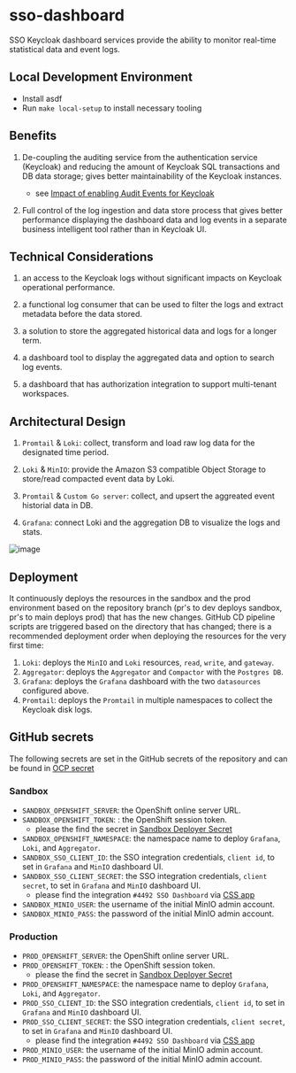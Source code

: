 # sso-dashboard

SSO Keycloak dashboard services provide the ability to monitor real-time statistical data and event logs.

## Local Development Environment

- Install asdf
- Run `make local-setup` to install necessary tooling

## Benefits

1. De-coupling the auditing service from the authentication service (Keycloak) and reducing the amount of Keycloak SQL transactions and DB data storage; gives better maintainability of the Keycloak instances.

   - see [Impact of enabling Audit Events for Keycloak](https://keycloak.discourse.group/t/impact-of-enabling-audit-events-for-keycloak/13552/2)

1. Full control of the log ingestion and data store process that gives better performance displaying the dashboard data and log events in a separate business intelligent tool rather than in Keycloak UI.

## Technical Considerations

1. an access to the Keycloak logs without significant impacts on Keycloak operational performance.

1. a functional log consumer that can be used to filter the logs and extract metadata before the data stored.

1. a solution to store the aggregated historical data and logs for a longer term.

1. a dashboard tool to display the aggregated data and option to search log events.

1. a dashboard that has authorization integration to support multi-tenant workspaces.

## Architectural Design

1. `Promtail` & `Loki`: collect, transform and load raw log data for the designated time period.

1. `Loki` & `MinIO`: provide the Amazon S3 compatible Object Storage to store/read compacted event data by Loki.

1. `Promtail` & `Custom Go server`: collect, and upsert the aggreated event historial data in DB.

1. `Grafana`: connect Loki and the aggregation DB to visualize the logs and stats.

![image](https://user-images.githubusercontent.com/36021827/211399712-5bbeaa67-2994-460f-a12b-368b13187cdd.png)

## Deployment

It continuously deploys the resources in the sandbox and the prod environment based on the repository branch (pr's to dev deploys sandbox, pr's to main deploys prod) that has the new changes.
GitHub CD pipeline scripts are triggered based on the directory that has changed; there is a recommended deployment order when deploying the resources for the very first time:

1. `Loki`: deploys the `MinIO` and `Loki` resources, `read`, `write`, and `gateway`.
1. `Aggregator`: deploys the `Aggregator` and `Compactor` with the `Postgres DB`.
1. `Grafana`: deploys the `Grafana` dashboard with the two `datasources` configured above.
1. `Promtail`: deploys the `Promtail` in multiple namespaces to collect the Keycloak disk logs.

## GitHub secrets

The following secrets are set in the GitHub secrets of the repository and can be found in [OCP secret](https://console.apps.silver.devops.gov.bc.ca/k8s/ns/6d70e7-tools/secrets/sso-team-sso-dashboard-github-secrets)

### Sandbox

- `SANDBOX_OPENSHIFT_SERVER`: the OpenShift online server URL.
- `SANDBOX_OPENSHIFT_TOKEN`: : the OpenShift session token.
  - please the find the secret in [Sandbox Deployer Secret](https://console.apps.gold.devops.gov.bc.ca/k8s/ns/c6af30-tools/secrets/oc-deployer-token-9tgwm)
- `SANDBOX_OPENSHIFT_NAMESPACE`: the namespace name to deploy `Grafana`, `Loki`, and `Aggregator`.
- `SANDBOX_SSO_CLIENT_ID`: the SSO integration credentials, `client id`, to set in `Grafana` and `MinIO` dashboard UI.
- `SANDBOX_SSO_CLIENT_SECRET`: the SSO integration credentials, `client secret`, to set in `Grafana` and `MinIO` dashboard UI.
  - please find the integration `#4492 SSO Dashboard` via [CSS app](https://bcgov.github.io/sso-requests)
- `SANDBOX_MINIO_USER`: the username of the initial MinIO admin account.
- `SANDBOX_MINIO_PASS`: the password of the initial MinIO admin account.

### Production

- `PROD_OPENSHIFT_SERVER`: the OpenShift online server URL.
- `PROD_OPENSHIFT_TOKEN`: : the OpenShift session token.
  - please the find the secret in [Sandbox Deployer Secret](https://console.apps.gold.devops.gov.bc.ca/k8s/ns/eb75ad-tools/secrets/oc-deployer-token-b99cz)
- `PROD_OPENSHIFT_NAMESPACE`: the namespace name to deploy `Grafana`, `Loki`, and `Aggregator`.
- `PROD_SSO_CLIENT_ID`: the SSO integration credentials, `client id`, to set in `Grafana` and `MinIO` dashboard UI.
- `PROD_SSO_CLIENT_SECRET`: the SSO integration credentials, `client secret`, to set in `Grafana` and `MinIO` dashboard UI.
  - please find the integration `#4492 SSO Dashboard` via [CSS app](https://bcgov.github.io/sso-requests)
- `PROD_MINIO_USER`: the username of the initial MinIO admin account.
- `PROD_MINIO_PASS`: the password of the initial MinIO admin account.
